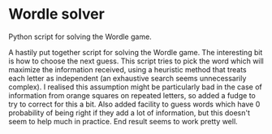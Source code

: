 # Wordle solver
Python script for solving the Wordle game.

A hastily put together script for solving the Wordle game. The interesting bit is how to choose the next guess. This script tries to pick the word which will maximize the information received, using a heuristic method that treats each letter as independent (an exhaustive search seems unnecessarily complex). I realised this assumption might be particularly bad in the case of information from orange squares on repeated letters, so added a fudge to try to correct for this a bit. Also added facility to guess words which have 0 probability of being right if they add a lot of information, but this doesn't seem to help much in practice. End result seems to work pretty well.
